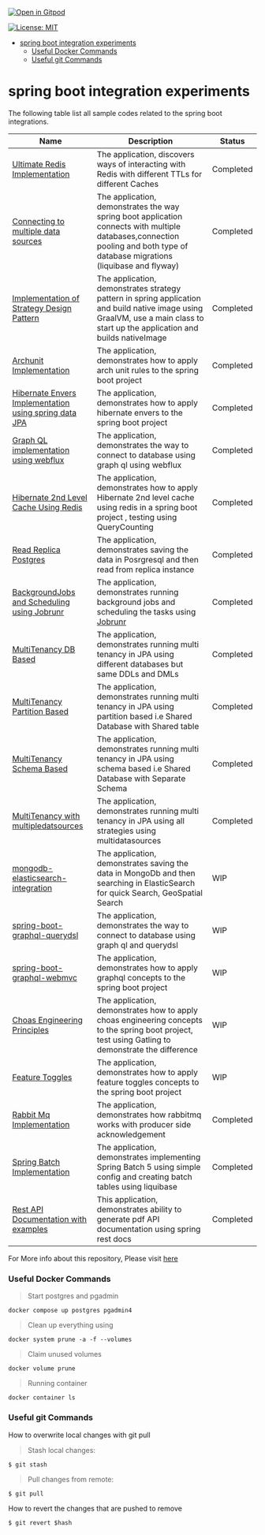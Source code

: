 [![Open in Gitpod](https://gitpod.io/button/open-in-gitpod.svg)](https://gitpod.io/#https://github.com/rajadilipkolli/my-spring-boot-experiments)

[![License: MIT](https://img.shields.io/badge/License-MIT-yellow.svg)](https://opensource.org/licenses/MIT)


<!-- TOC -->
* [spring boot integration experiments](#spring-boot-integration-experiments)
    * [Useful Docker Commands](#useful-docker-commands)
    * [Useful git Commands](#useful-git-commands)
<!-- TOC -->

# spring boot integration experiments

The following table list all sample codes related to the spring boot integrations.

| Name                                                                                    | Description 		                                                                                                                                                                 | Status 		 |
|-----------------------------------------------------------------------------------------|--------------------------------------------------------------------------------------------------------------------------------------------------------------------------------|-----------|
| [Ultimate Redis Implementation](./boot-ultimate-redis)                                  | The application, discovers ways of interacting with Redis with different TTLs for different Caches                                                                             | Completed |
| [Connecting to multiple data sources](./jpa/boot-data-multipledatasources)              | The application, demonstrates the way spring boot application connects with multiple databases,connection pooling and both type of database migrations (liquibase and flyway)  | Completed |
| [Implementation of Strategy Design Pattern](./boot-strategy-plugin)                     | The application, demonstrates strategy pattern in spring application and build native image using GraalVM, use a main class to start up the application and builds nativeImage | Completed |
| [Archunit Implementation](./boot-api-archunit-sample)                                   | The application, demonstrates how to apply arch unit rules to the spring boot project                                                                                          | Completed |
| [Hibernate Envers Implementation using spring data JPA](./jpa/boot-data-envers)         | The application, demonstrates how to apply hibernate envers to the spring boot project                                                                                         | Completed |
| [Graph QL implementation using webflux](./graphql/boot-graphql-webflux)                 | The application, demonstrates the way to connect to database using graph ql using webflux                                                                                      | Completed |
| [Hibernate 2nd Level Cache Using Redis](./jpa/boot-hibernate2ndlevelcache-sample)       | The application, demonstrates how to apply Hibernate 2nd level cache using redis in a spring boot project , testing using QueryCounting                                        | Completed |
| [Read Replica Postgres](./jpa/boot-read-replica-postgresql)                             | The application, demonstrates saving the data in Posrgresql and then read from replica instance                                                                                | Completed |
| [BackgroundJobs and Scheduling using Jobrunr](./boot-jobrunr-sample)                    | The application, demonstrates running background jobs and scheduling the tasks using [Jobrunr](https://www.jobrunr.io/en/)                                                     | Completed |
| [MultiTenancy DB Based](./jpa/multitenancy/multitenancy-db)                             | The application, demonstrates running multi tenancy in JPA using different databases but same DDLs and DMLs                                                                    | Completed |
| [MultiTenancy Partition Based](./jpa/multitenancy/partition)                            | The application, demonstrates running multi tenancy in JPA using partition based i.e Shared Database with Shared table                                                         | Completed |
| [MultiTenancy Schema Based](./jpa/multitenancy/schema)                                  | The application, demonstrates running multi tenancy in JPA using schema based i.e Shared Database with Separate Schema                                                         | Completed |
| [MultiTenancy with multipledatsources](./jpa/multitenancy/multidatasource-multitenancy) | The application, demonstrates running multi tenancy in JPA using all strategies using multidatasources                                                                         | Completed |
| [mongodb-elasticsearch-integration](./boot-mongodb-elasticsearch)                       | The application, demonstrates saving the data in MongoDb and then searching in ElasticSearch for quick Search, GeoSpatial Search                                               | WIP       |
| [spring-boot-graphql-querydsl](./graphql/spring-boot-graphql-querydsl)                  | The application, demonstrates the way to connect to database using graph ql and querydsl                                                                                       | WIP       |
| [spring-boot-graphql-webmvc](./graphql/boot-graphql-webmvc)                             | The application, demonstrates how to apply graphql concepts to the spring boot project                                                                                         | WIP       |
| [Choas Engineering Principles](./boot-choas-monkey)                                     | The application, demonstrates how to apply choas engineering concepts to the spring boot project, test using Gatling to demonstrate the difference                             | WIP       |
| [Feature Toggles](./boot-togglz-sample)                                                 | The application, demonstrates how to apply feature toggles concepts to the spring boot project                                                                                 | WIP       |
| [Rabbit Mq Implementation](./boot-rabbitmq-thymeleaf)                                   | The application, demonstrates how rabbitmq works with producer side acknowledgement                                                                                            | Completed |
| [Spring Batch Implementation](./batch-boot-jpa-sample)                                  | The application, demonstrates implementing Spring Batch 5 using simple config and creating batch tables using liquibase                                                        | Completed |
| [Rest API Documentation with examples](./boot-rest-docs-sample)                         | This application, demonstrates ability to generate pdf API documentation using spring rest docs                                                                                | Completed |

For More info about this repository, Please visit [here](https://rajadilipkolli.github.io/my-spring-boot-experiments/)


### Useful Docker Commands

>  Start postgres and pgadmin
 ```shell
 docker compose up postgres pgadmin4
 ```
>  Clean up everything using
 ```shell
 docker system prune -a -f --volumes
 ```
>  Claim unused volumes
 ```shell
 docker volume prune
 ```
> Running container
 ```shell
 docker container ls
 ```

### Useful git Commands

How to overwrite local changes with git pull

> Stash local changes:
 ```shell
 $ git stash
 ```
> Pull changes from remote:
 ```shell
 $ git pull
 ```

How to revert the changes that are pushed to remove
```shell
$ git revert $hash
```

